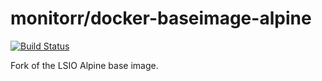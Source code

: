# monitorr/docker-baseimage-alpine

[![Build Status](https://travis-ci.org/organizrTools/docker-baseimage-alpine.svg?branch=master)](https://travis-ci.org/monitorr/docker-baseimage-alpine)

Fork of the LSIO Alpine base image.

